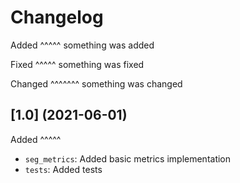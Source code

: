 Changelog
=========

Added
^^^^^
something was added

Fixed
^^^^^
something was fixed

Changed
^^^^^^^
something was changed

[1.0] (2021-06-01)
---------------------

Added
^^^^^
- ``seg_metrics``: Added basic metrics implementation
- ``tests``: Added tests 
